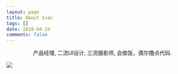 ```yaml
---
layout: page
title: About Ivan
tags: []
date: 2018-04-19
comments: false
---
```

    
<center>产品经理, 二流UI设计, 三流摄影师, 会做饭，偶尔撸点代码.</center>

![](https://ivancrancy.github.io/ivanming.github.io/assets/post_image/about_0419/personaltags.png)




